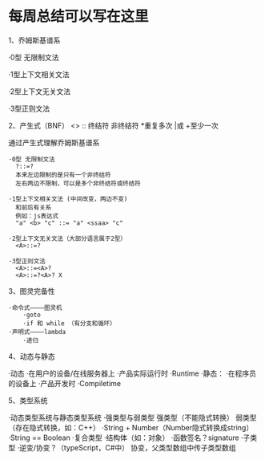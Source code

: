 # 每周总结可以写在这里

1、乔姆斯基谱系

  ·0型 无限制文法
  
  ·1型上下文相关文法 
  
  ·2型上下文无关文法
  
  ·3型正则文法
  
2、产生式（BNF）
  <>
  ::
  终结符
  非终结符
  *重复多次
  |或
  +至少一次

通过产生式理解乔姆斯基谱系

    ·0型 无限制文法
      ?::=? 
      本来左边限制的是只有一个非终结符
      左右两边不限制，可以是多个非终结符或终结符

    ·1型上下文相关文法 (中间改变，两边不变)
      和前后有关系
      例如：js表达式
      "a" <b> "c" ::= "a" <ssaa> "c"

    ·2型上下文无关文法（大部分语言属于2型）
      <A>::=?

    ·3型正则文法
      <A>::=<A>?
      <A>::=?<A>? X

      

 
 3、图灵完备性
 
    ·命令式————图灵机
        ·goto
        ·if 和 while （有分支和循环）
    ·声明式————lambda
        ·递归


4、动态与静态

  ·动态
      ·在用户的设备/在线服务器上
      ·产品实际运行时
      ·Runtime
  ·静态：
      ·在程序员的设备上
      ·产品开发时
      ·Compiletime


5、类型系统

  ·动态类型系统与静态类型系统
  ·强类型与弱类型
      强类型（不能隐式转换）
      弱类型（存在隐式转换，如：C++）
      ·String + Number（Number隐式转换成string）
      ·String == Boolean
  ·复合类型
      ·结构体（如：对象）
      ·函数签名？signature 
  ·子类型
      ·逆变/协变？（typeScript，C#中）
      协变，父类型数组中传子类型数组
